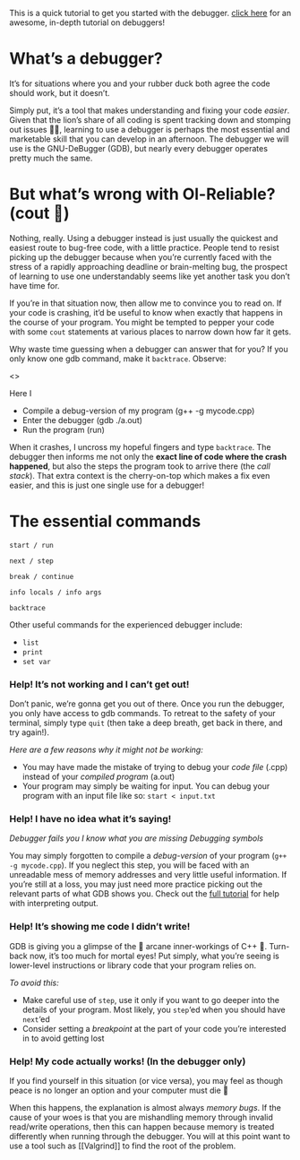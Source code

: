 
This is a quick tutorial to get you started with the debugger.
[click here](pdf%2FDebuggingwithGDB.pdf) for an awesome, in-depth tutorial on debuggers!

# What’s a debugger?

It’s for situations where you and your rubber duck both agree the code should work, but it doesn’t.

Simply put, it’s a tool that makes understanding and fixing your code _easier_. Given that the lion’s share of all coding is spent tracking down and stomping out issues 🐞🔨, learning to use a debugger is perhaps the most essential and marketable skill that you can develop in an afternoon. The debugger we will use is the GNU-DeBugger (GDB), but nearly every debugger operates pretty much the same.


# But what’s wrong with Ol-Reliable? (cout 🤡) 

Nothing, really. Using a debugger instead is just usually the quickest and easiest route to bug-free code, with a little practice. People tend to resist picking up the debugger because when you’re currently faced with the stress of a rapidly approaching deadline or brain-melting bug, the prospect of learning to use one understandably seems like yet another task you don’t have time for.

If you’re in that situation now, then allow me to convince you to read on. If your code is crashing, it’d be useful to know when exactly that happens in the course of your program. You might be tempted to pepper your code with some ```cout``` statements at various places to narrow down how far it gets.

Why waste time guessing when a debugger can answer that for you?
If you only know one gdb command, make it ```backtrace```. Observe:

<>

Here I
* Compile a debug-version of my program (g++ -g mycode.cpp)
* Enter the debugger (gdb ./a.out)
* Run the program (run)

When it crashes, I uncross my hopeful fingers and type ```backtrace```. The debugger then informs me not only the **exact line of code where the crash happened**, but also the steps the program took to arrive there (the _call stack_). That extra context is the cherry-on-top which makes a fix even easier, and this is just one single use for a debugger!

# The essential commands

```start / run```

```next / step```

```break / continue```

```info locals / info args```

```backtrace```

Other useful commands for the experienced debugger include:
* ```list```
* ```print```
* ```set var```

### Help! It’s not working and I can’t get out!

Don’t panic, we’re gonna get you out of there. Once you run the debugger, you only have access to gdb commands. To retreat to the safety of your terminal, simply type ```quit``` (then take a deep breath, get back in there, and try again!).

_Here are a few reasons why it might not be working:_
* You may have made the mistake of trying to debug your _code file_ (.cpp) instead of your _compiled program_ (a.out)
* Your program may simply be waiting for input. You can debug your program with an input file like so: ```start < input.txt```

### Help! I have no idea what it’s saying!

_Debugger fails you_
_I know what you are missing_
_Debugging symbols_

You may simply forgotten to compile a _debug-version_ of your program   (```g++ -g mycode.cpp```). If you neglect this step, you will be faced with an unreadable mess of memory addresses and very little useful information. If you’re still at a loss, you may just need more practice picking out the relevant parts of what GDB shows you. Check out the [full tutorial](pdf%2FDebuggingwithGDB.pdf) for help with interpreting output.

### Help! It’s showing me code I didn’t write!

GDB is giving you a glimpse of the 🔮 arcane inner-workings of C++ 🔮. Turn-back now, it’s too much for mortal eyes! Put simply, what you’re seeing is lower-level instructions or library code that your program relies on. 

_To avoid this:_
* Make careful use of ```step```, use it only if you want to go deeper into the details of your program. Most likely, you ```step```‘ed when you should have ```next```‘ed
* Consider setting a _breakpoint_ at the part of your code you’re interested in to avoid getting lost

### Help! My code actually works! (In the debugger only)

If you find yourself in this situation (or vice versa), you may feel as though peace is no longer an option and your computer must die 🙂

When this happens, the explanation is almost always _memory bugs_. If the cause of your woes is that you are mishandling memory through invalid read/write operations, then this can happen because memory is treated differently when running through the debugger. You will at this point want to use a tool such as [[Valgrind]] to find the root of the problem.